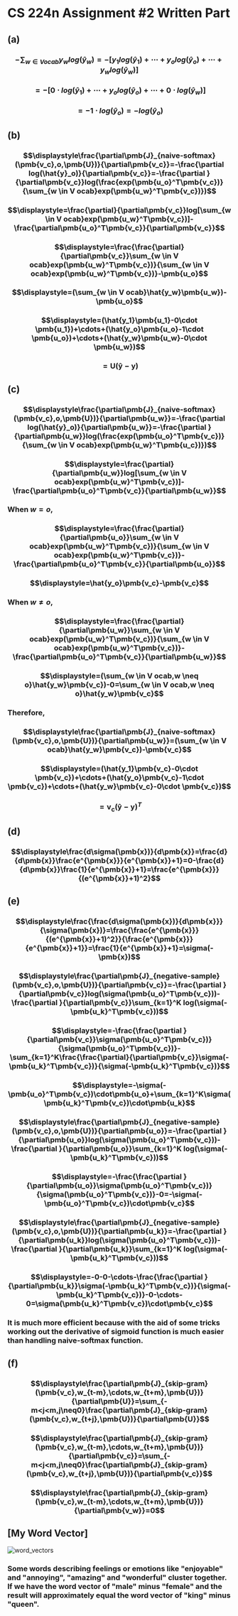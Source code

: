 # CS 224n Assignment #2 Written Part

## (a)

### $$-\displaystyle\sum_{w \in V ocab}y_wlog(\hat{y}_w)=-[y_1log(\hat{y}_1)+\cdots+y_olog(\hat{y}_o)+\cdots+y_wlog(\hat{y}_w)]$$

### $$\displaystyle=-[0 \cdot log(\hat{y}_1) +\cdots+ y_olog(\hat{y}_o)+\cdots+0 \cdot log(\hat{y}_w)]$$

### $$\displaystyle=-1 \cdot log(\hat{y}_o)=- log(\hat{y}_o)$$



## (b)

### $$\displaystyle\frac{\partial\pmb{J}_{naive-softmax}(\pmb{v_c},o,\pmb{U})}{\partial\pmb{v_c}}=-\frac{\partial log(\hat{y}_o)}{\partial\pmb{v_c}}=-\frac{\partial }{\partial\pmb{v_c}}log(\frac{exp(\pmb{u_o}^T\pmb{v_c})}{\sum_{w \in V ocab}exp(\pmb{u_w}^T\pmb{v_c})})$$

### $$\displaystyle=\frac{\partial}{\partial\pmb{v_c}}log[\sum_{w \in V ocab}exp(\pmb{u_w}^T\pmb{v_c})]-\frac{\partial\pmb{u_o}^T\pmb{v_c}}{\partial\pmb{v_c}}$$

### $$\displaystyle=\frac{\frac{\partial}{\partial\pmb{v_c}}\sum_{w \in V ocab}exp(\pmb{u_w}^T\pmb{v_c})}{\sum_{w \in V ocab}exp(\pmb{u_w}^T\pmb{v_c})}-\pmb{u_o}$$

### $$\displaystyle=(\sum_{w \in V ocab}\hat{y_w}\pmb{u_w})-\pmb{u_o}$$

### $$\displaystyle=(\hat{y_1}\pmb{u_1}-0\cdot \pmb{u_1})+\cdots+(\hat{y_o}\pmb{u_o}-1\cdot \pmb{u_o})+\cdots+(\hat{y_w}\pmb{u_w}-0\cdot \pmb{u_w})$$

### $$\displaystyle=\pmb{U}(\pmb{\hat{y}}-\pmb{y})$$

## (c)

### $$\displaystyle\frac{\partial\pmb{J}_{naive-softmax}(\pmb{v_c},o,\pmb{U})}{\partial\pmb{u_w}}=-\frac{\partial log(\hat{y}_o)}{\partial\pmb{u_w}}=-\frac{\partial }{\partial\pmb{u_w}}log(\frac{exp(\pmb{u_o}^T\pmb{v_c})}{\sum_{w \in V ocab}exp(\pmb{u_w}^T\pmb{u_c})})$$

### $$\displaystyle=\frac{\partial}{\partial\pmb{u_w}}log[\sum_{w \in V ocab}exp(\pmb{u_w}^T\pmb{v_c})]-\frac{\partial\pmb{u_o}^T\pmb{v_c}}{\partial\pmb{u_w}}$$

### When $w=o$, 

### $$\displaystyle=\frac{\frac{\partial}{\partial\pmb{u_o}}\sum_{w \in V ocab}exp(\pmb{u_w}^T\pmb{v_c})}{\sum_{w \in V ocab}exp(\pmb{u_w}^T\pmb{v_c})}-\frac{\partial\pmb{u_o}^T\pmb{v_c}}{\partial\pmb{u_o}}$$

### $$\displaystyle=\hat{y_o}\pmb{v_c}-\pmb{v_c}$$

### When $w\neq o$, 

### $$\displaystyle=\frac{\frac{\partial}{\partial\pmb{u_w}}\sum_{w \in V ocab}exp(\pmb{u_w}^T\pmb{v_c})}{\sum_{w \in V ocab}exp(\pmb{u_w}^T\pmb{v_c})}-\frac{\partial\pmb{u_o}^T\pmb{v_c}}{\partial\pmb{u_w}}$$

### $$\displaystyle=(\sum_{w \in V ocab,w \neq o}\hat{y_w}\pmb{v_c})-0=\sum_{w \in V ocab,w \neq o}\hat{y_w}\pmb{v_c}$$

### Therefore,

### $$\displaystyle\frac{\partial\pmb{J}_{naive-softmax}(\pmb{v_c},o,\pmb{U})}{\partial\pmb{u_w}}=(\sum_{w \in V ocab}\hat{y_w}\pmb{v_c})-\pmb{v_c}$$

### $$\displaystyle=(\hat{y_1}\pmb{v_c}-0\cdot \pmb{v_c})+\cdots+(\hat{y_o}\pmb{v_c}-1\cdot \pmb{v_c})+\cdots+(\hat{y_w}\pmb{v_c}-0\cdot \pmb{v_c})$$

### $$\displaystyle=\pmb{v_c}(\pmb{\hat{y}}-\pmb{y})^T$$

## (d)

### $$\displaystyle\frac{d\sigma(\pmb{x})}{d\pmb{x}}=\frac{d}{d\pmb{x}}\frac{e^{\pmb{x}}}{e^{\pmb{x}}+1}=0-\frac{d}{d\pmb{x}}\frac{1}{e^{\pmb{x}}+1}=\frac{e^{\pmb{x}}}{(e^{\pmb{x}}+1)^2}$$

## (e)

### $$\displaystyle\frac{\frac{d\sigma(\pmb{x})}{d\pmb{x}}}{\sigma(\pmb{x})}=\frac{\frac{e^{\pmb{x}}}{(e^{\pmb{x}}+1)^2}}{\frac{e^{\pmb{x}}}{e^{\pmb{x}}+1}}=\frac{1}{e^{\pmb{x}}+1}=\sigma(-\pmb{x})$$

### $$\displaystyle\frac{\partial\pmb{J}_{negative-sample}(\pmb{v_c},o,\pmb{U})}{\partial\pmb{v_c}}=-\frac{\partial }{\partial\pmb{v_c}}log(\sigma(\pmb{u_o}^T\pmb{v_c}))-\frac{\partial }{\partial\pmb{v_c}}\sum_{k=1}^K log(\sigma(-\pmb{u_k}^T\pmb{v_c}))$$

### $$\displaystyle=-\frac{\frac{\partial }{\partial\pmb{v_c}}\sigma(\pmb{u_o}^T\pmb{v_c})}{\sigma(\pmb{u_o}^T\pmb{v_c})}-\sum_{k=1}^K\frac{\frac{\partial}{\partial\pmb{v_c}}\sigma(-\pmb{u_k}^T\pmb{v_c})}{\sigma(-\pmb{u_k}^T\pmb{v_c})}$$

### $$\displaystyle=-\sigma(-\pmb{u_o}^T\pmb{v_c})\cdot\pmb{u_o}+\sum_{k=1}^K\sigma(\pmb{u_k}^T\pmb{v_c})\cdot\pmb{u_k}$$

### $$\displaystyle\frac{\partial\pmb{J}_{negative-sample}(\pmb{v_c},o,\pmb{U})}{\partial\pmb{u_o}}=-\frac{\partial }{\partial\pmb{u_o}}log(\sigma(\pmb{u_o}^T\pmb{v_c}))-\frac{\partial }{\partial\pmb{u_o}}\sum_{k=1}^K log(\sigma(-\pmb{u_k}^T\pmb{v_c}))$$

### $$\displaystyle=-\frac{\frac{\partial }{\partial\pmb{u_o}}\sigma(\pmb{u_o}^T\pmb{v_c})}{\sigma(\pmb{u_o}^T\pmb{v_c})}-0=-\sigma(-\pmb{u_o}^T\pmb{v_c})\cdot\pmb{v_c}$$

### $$\displaystyle\frac{\partial\pmb{J}_{negative-sample}(\pmb{v_c},o,\pmb{U})}{\partial\pmb{u_k}}=-\frac{\partial }{\partial\pmb{u_k}}log(\sigma(\pmb{u_o}^T\pmb{v_c}))-\frac{\partial }{\partial\pmb{u_k}}\sum_{k=1}^K log(\sigma(-\pmb{u_k}^T\pmb{v_c}))$$

### $$\displaystyle=-0-0-\cdots-\frac{\frac{\partial }{\partial\pmb{u_k}}\sigma(-\pmb{u_k}^T\pmb{v_c})}{\sigma(-\pmb{u_k}^T\pmb{v_c})}-0-\cdots-0=\sigma(\pmb{u_k}^T\pmb{v_c})\cdot\pmb{v_c}$$

### It is much more efficient because with the aid of some tricks working out the derivative of sigmoid function is much easier than handling naive-softmax function.

## (f)

### $$\displaystyle\frac{\partial\pmb{J}_{skip-gram}(\pmb{v_c},w_{t-m},\cdots,w_{t+m},\pmb{U})}{\partial\pmb{U}}=\sum_{-m<j<m,j\neq0}\frac{\partial\pmb{J}_{skip-gram}(\pmb{v_c},w_{t+j},\pmb{U})}{\partial\pmb{U}}$$

### $$\displaystyle\frac{\partial\pmb{J}_{skip-gram}(\pmb{v_c},w_{t-m},\cdots,w_{t+m},\pmb{U})}{\partial\pmb{v_c}}=\sum_{-m<j<m,j\neq0}\frac{\partial\pmb{J}_{skip-gram}(\pmb{v_c},w_{t+j},\pmb{U})}{\partial\pmb{v_c}}$$

### $$\displaystyle\frac{\partial\pmb{J}_{skip-gram}(\pmb{v_c},w_{t-m},\cdots,w_{t+m},\pmb{U})}{\partial\pmb{v_w}}=0$$

## [My Word Vector]

![word_vectors](word_vectors.png)

### Some words describing feelings or emotions like "enjoyable" and "annoying", "amazing" and "wonderful" cluster together. If we have the word vector of "male" minus "female" and the result will approximately equal the word vector of "king" minus "queen".